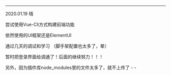 -------------------------------------
2020.01.19 晴

尝试使用Vue-Cli方式构建前端功能

依然使用的UI框架还是ElementUI

通过几天的调试和学习 （脚手架配置也太多了，晕）

暂时把登录界面给调通了！后面的继续努力！！！

另外，因为插件库node_modules里的文件太多了，就不上传了 - -
